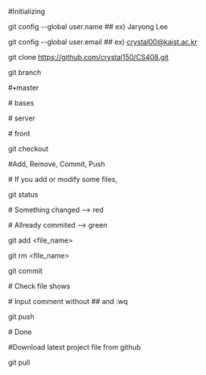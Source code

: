 

#Initializing

git config --global user.name <Your Name> #\# ex) Jaryong Lee

git config --global user.email <Your KAIST email> #\# ex) crystal00@kaist.ac.kr


git clone https://github.com/crystal150/CS408.git


git branch

\#•master

\# bases

\# server

\# front

git checkout <Your Workstation>


#Add, Remove, Commit, Push

\# If you add or modify some files,

git status

\# Something changed --> red

\# Allready commited --> green

git add <file_name>

git rm <file_name>

git commit

\# Check file shows

\# Input comment without #\# and :wq

git push

\# Done


#Download latest project file from github


git pull
